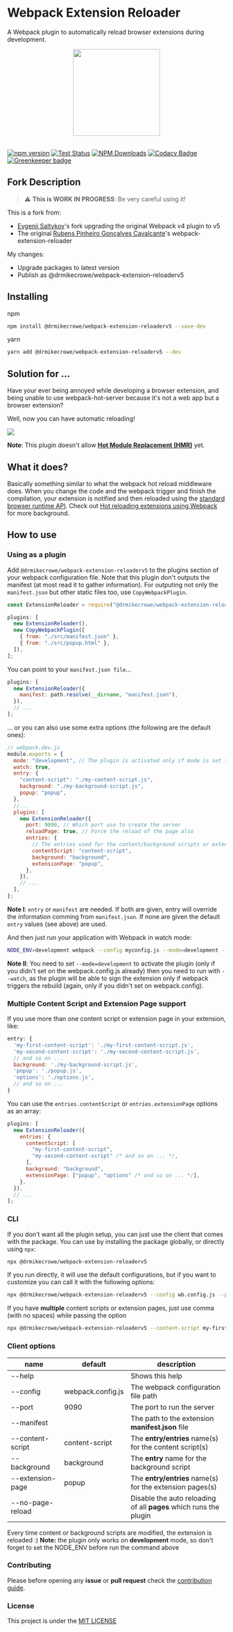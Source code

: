 # Webpack Extension Reloader

A Webpack plugin to automatically reload browser extensions during development.

<div align="center">
  <a href="https://github.com/webpack/webpack">
    <img width="200" height="200" src="https://webpack.js.org/assets/icon-square-big.svg">
  </a>
  <br>
  <br>
</div>

[![npm version](https://badge.fury.io/js/@drmikecrowe/webpack-extension-reloaderv5.svg)](https://badge.fury.io/js/@drmikecrowe/webpack-extension-reloaderv5)
[![Test Status](https://github.com/drmikecrowe/webpack-extension-reloader/workflows/tests/badge.svg)](https://github.com/drmikecrowe/webpack-extension-reloader/actions?query=branch%3Amaster)
[![NPM Downloads](https://img.shields.io/npm/dt/@drmikecrowe/webpack-extension-reloaderv5.svg)](https://www.npmjs.com/package/@drmikecrowe/webpack-extension-reloaderv5)
[![Codacy Badge](https://api.codacy.com/project/badge/Grade/b93aa8303bfb44a2a621cac57639ca26)](https://www.codacy.com/app/drmikecrowe/webpack-extension-reloader?utm_source=github.com&utm_medium=referral&utm_content=drmikecrowe/webpack-extension-reloader&utm_campaign=Badge_Grade) [![Greenkeeper badge](https://badges.greenkeeper.io/drmikecrowe/webpack-extension-reloader.svg)](https://greenkeeper.io/)

## Fork Description

> :warning: **This is WORK IN PROGRESS**: Be very careful using it!

This is a fork from:

- [Evgenii Saltykov](https://github.com/SharpDevSa/webpack-extension-reloader)'s fork upgrading the original Webpack v4 plugin to v5
- The original [Rubens Pinheiro Gonçalves Cavalcante](https://github.com/drmikecrowe/webpack-extension-reloader)'s webpack-extension-reloader

My changes:

- Upgrade packages to latest version
- Publish as @drmikecrowe/webpack-extension-reloaderv5

## Installing

npm

```bash
npm install @drmikecrowe/webpack-extension-reloaderv5 --save-dev
```

yarn

```bash
yarn add @drmikecrowe/webpack-extension-reloaderv5 --dev
```

## Solution for ...

Have your ever being annoyed while developing a browser extension, and being unable to use
webpack-hot-server because it's not a web app but a browser extension?

Well, now you can have automatic reloading!

![](.github/sample-gif.gif)

**Note**: This plugin doesn't allow [**Hot Module Replacement (HMR)**](https://webpack.js.org/concepts/hot-module-replacement/) yet.

## What it does?

Basically something similar to what the webpack hot reload middleware does. When you change the code and the webpack
trigger and finish the compilation, your extension is notified and then reloaded using the [standard browser runtime API](https://developer.mozilla.org/en-US/docs/Mozilla/Add-ons/WebExtensions).
Check out [Hot reloading extensions using Webpack](https://medium.com/front-end-hacking/hot-reloading-extensions-using-webpack-cdfa0e4d5a08) for more background.

## How to use

### Using as a plugin

Add `@drmikecrowe/webpack-extension-reloaderv5` to the plugins section of your webpack configuration file. Note that this plugin don't outputs the manifest (at most read it to gather information).
For outputing not only the `manifest.json` but other static files too, use `CopyWebpackPlugin`.

```js
const ExtensionReloader = require("@drmikecrowe/webpack-extension-reloaderv5");

plugins: [
  new ExtensionReloader(),
  new CopyWebpackPlugin([
    { from: "./src/manifest.json" },
    { from: "./src/popup.html" },
  ]),
];
```

You can point to your `manifest.json file`...

```js
plugins: [
  new ExtensionReloader({
    manifest: path.resolve(__dirname, "manifest.json"),
  }),
  // ...
];
```

... or you can also use some extra options (the following are the default ones):

```js
// webpack.dev.js
module.exports = {
  mode: "development", // The plugin is activated only if mode is set to development
  watch: true,
  entry: {
    "content-script": "./my-content-script.js",
    background: "./my-background-script.js",
    popup: "popup",
  },
  //...
  plugins: [
    new ExtensionReloader({
      port: 9090, // Which port use to create the server
      reloadPage: true, // Force the reload of the page also
      entries: {
        // The entries used for the content/background scripts or extension pages
        contentScript: "content-script",
        background: "background",
        extensionPage: "popup",
      },
    }),
    // ...
  ],
};
```

**Note I**: `entry` or `manifest` are needed. If both are given, entry will override the information comming from `manifest.json`. If none are given the default `entry` values (see above) are used.

And then just run your application with Webpack in watch mode:

```bash
NODE_ENV=development webpack --config myconfig.js --mode=development --watch
```

**Note II**: You need to set `--mode=development` to activate the plugin (only if you didn't set on the webpack.config.js already) then you need to run with `--watch`, as the plugin will be able to sign the extension only if webpack triggers the rebuild (again, only if you didn't set on webpack.config).

### Multiple Content Script and Extension Page support

If you use more than one content script or extension page in your extension, like:

```js
entry: {
  'my-first-content-script': './my-first-content-script.js',
  'my-second-content-script': './my-second-content-script.js',
  // and so on ...
  background: './my-background-script.js',
  'popup': './popup.js',
  'options': './options.js',
  // and so on ...
}
```

You can use the `entries.contentScript` or `entries.extensionPage` options as an array:

```js
plugins: [
  new ExtensionReloader({
    entries: {
      contentScript: [
        "my-first-content-script",
        "my-second-content-script" /* and so on ... */,
      ],
      background: "background",
      extensionPage: ["popup", "options" /* and so on ... */],
    },
  }),
  // ...
];
```

### CLI

If you don't want all the plugin setup, you can just use the client that comes with the package.
You can use by installing the package globally, or directly using `npx`:

```bash
npx @drmikecrowe/webpack-extension-reloaderv5
```

If you run directly, it will use the default configurations, but if you want to customize
you can call it with the following options:

```bash
npx @drmikecrowe/webpack-extension-reloaderv5 --config wb.config.js --port 9080 --no-page-reload --content-script my-content.js --background bg.js --extension-page popup.js
```

If you have **multiple** content scripts or extension pages, just use comma (with no spaces) while passing the option

```bash
npx @drmikecrowe/webpack-extension-reloaderv5 --content-script my-first-content.js,my-second-content.js,my-third-content.js --extension-page popup.js,options.js
```

### Client options

| name             | default           | description                                                       |
| ---------------- | ----------------- | ----------------------------------------------------------------- |
| --help           |                   | Shows this help                                                   |
| --config         | webpack.config.js | The webpack configuration file path                               |
| --port           | 9090              | The port to run the server                                        |
| --manifest       |                   | The path to the extension **manifest.json** file                  |
| --content-script | content-script    | The **entry/entries** name(s) for the content script(s)           |
| --background     | background        | The **entry** name for the background script                      |
| --extension-page | popup             | The **entry/entries** name(s) for the extension pages(s)          |
| --no-page-reload |                   | Disable the auto reloading of all **pages** which runs the plugin |

Every time content or background scripts are modified, the extension is reloaded :)
**Note:** the plugin only works on **development** mode, so don't forget to set the NODE_ENV before run the command above

### Contributing

Please before opening any **issue** or **pull request** check the [contribution guide](/.github/CONTRIBUTING.MD).

### License

This project is under the [MIT LICENSE](http://opensource.org/licenses/MIT)
